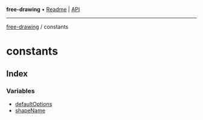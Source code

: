 **free-drawing** • [Readme](../README.md) \| [API](../modules.md)

***

[free-drawing](../README.md) / constants

# constants

## Index

### Variables

- [defaultOptions](variables/defaultOptions.md)
- [shapeName](variables/shapeName.md)
